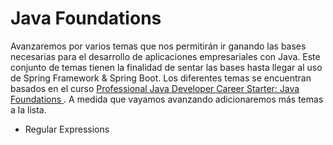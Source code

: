 # Java Foundations

Avanzaremos por varios temas que nos permitirán ir ganando las bases necesarias para el desarrollo de aplicaciones empresariales con Java.
Este conjunto de temas tienen la finalidad de sentar las bases hasta llegar al uso de Spring Framework & Spring Boot. Los diferentes temas
se encuentran basados en el curso [Professional Java Developer Career Starter: Java Foundations
](https://www.udemy.com/course/neutrino-java-foundations/).  A medida que vayamos avanzando adicionaremos más temas a la lista.

* Regular Expressions


